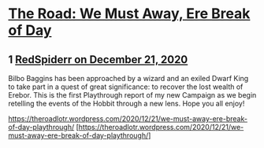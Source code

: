 # [The Road: We Must Away, Ere Break of Day](https://community.fantasyflightgames.com/topic/313600-the-road-we-must-away-ere-break-of-day/)

## 1 [RedSpiderr on December 21, 2020](https://community.fantasyflightgames.com/topic/313600-the-road-we-must-away-ere-break-of-day/?do=findComment&comment=4032699)

Bilbo Baggins has been approached by a wizard and an exiled Dwarf King to take part in a quest of great significance: to recover the lost wealth of Erebor. This is the first Playthrough report of my new Campaign as we begin retelling the events of the Hobbit through a new lens. Hope you all enjoy!

https://theroadlotr.wordpress.com/2020/12/21/we-must-away-ere-break-of-day-playthrough/ [https://theroadlotr.wordpress.com/2020/12/21/we-must-away-ere-break-of-day-playthrough/]

